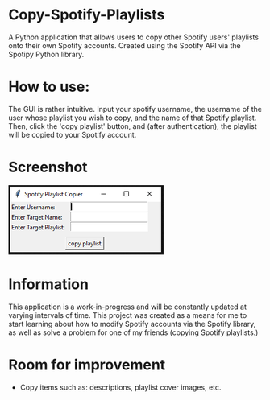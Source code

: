 # Copy-Spotify-Playlists
A Python application that allows users to copy other Spotify users' playlists onto their own Spotify accounts. Created using the Spotify API via the Spotipy Python library.

# How to use:
The GUI is rather intuitive. Input your spotify username, the username of the user whose playlist you wish to copy, and the name of that Spotify playlist. Then, click the 'copy playlist' button, and (after authentication), the playlist will be copied to your Spotify account.

# Screenshot
![](UI-Image.PNG)
# Information
This application is a work-in-progress and will be constantly updated at varying intervals of time. This project was created as a means for me to start learning about how to modify Spotify accounts via the Spotify library, as well as solve a problem for one of my friends (copying Spotify playlists.)

# Room for improvement
- Copy items such as: descriptions, playlist cover images, etc.
